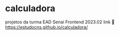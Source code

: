 # calculadora
projetos da turma EAD Senai Frontend 2023.02
link 🔗 https://estudocns.github.io/calculadora/
